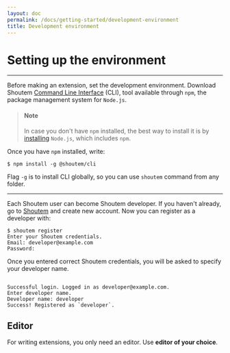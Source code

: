 ```yaml
---
layout: doc
permalink: /docs/getting-started/development-environment
title: Development environment
---
```


# Setting up the environment
<hr />

Before making an extension, set the development environment. Download Shoutem [Command Line Interface](https://www.npmjs.com/package/@shoutem/cli) (CLI), tool available through `npm`, the package management system for `Node.js`.

> #### Note
> In case you don't have `npm` installed, the best way to install it is by [installing](https://nodejs.org/en/download/) `Node.js`, which includes `npm`.

Once you have `npm` installed, write:

```ShellSession
$ npm install -g @shoutem/cli
``` 

Flag ```-g``` is to install CLI globally, so you can use `shoutem` command from any folder.

<hr />

Each Shoutem user can become Shoutem developer. If you haven't already, go to [Shoutem](www.shoutem.com) and create new account. Now you can register as a developer with:

```ShellSession
$ shoutem register
Enter your Shoutem credentials.
Email: developer@example.com
Password:
```

Once you entered correct Shoutem credentials, you will be asked to specify your developer name.

```ShellSession

Successful login. Logged in as developer@example.com.
Enter developer name.
Developer name: developer
Success! Registered as `developer`.
```

## Editor
For writing extensions, you only need an editor. Use **editor of your choice**.
